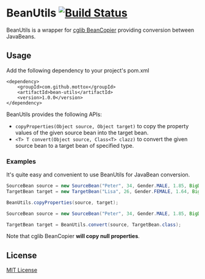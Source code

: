 # BeanUtils [![Build Status](https://travis-ci.org/MottoX/BeanUtils.svg?branch=master)](https://travis-ci.org/MottoX/BeanUtils)
BeanUtils is a wrapper for [cglib BeanCopier](https://github.com/cglib/cglib/blob/master/cglib/src/main/java/net/sf/cglib/beans/BeanCopier.java) providing conversion between JavaBeans.

## Usage
Add the following dependency to your project's pom.xml
```
<dependency>
    <groupId>com.github.mottox</groupId>
    <artifactId>bean-utils</artifactId>
    <version>1.0.0</version>
</dependency>
```

BeanUtils provides the following APIs:
*  `copyProperties(Object source, Object target)` to copy the property values of the given source bean into the target bean.
*  `<T> T convert(Object source, Class<T> clazz)` to convert the given source bean to a target bean of specified type.

### Examples
It's quite easy and convenient to use BeanUtils for JavaBean conversion.

```java
SourceBean source = new SourceBean("Peter", 34, Gender.MALE, 1.85, BigDecimal.valueOf(123456789.87654321));
TargetBean target = new TargetBean("Lisa", 26, Gender.FEMALE, 1.64, BigDecimal.valueOf(321.123));

BeanUtils.copyProperties(source, target);
```

```java
SourceBean source = new SourceBean("Peter", 34, Gender.MALE, 1.85, BigDecimal.valueOf(123456789.87654321));

TargetBean target = BeanUtils.convert(source, TargetBean.class);
```
Note that cglib BeanCopier **will copy null properties**.

## License
[MIT License](LICENSE)
